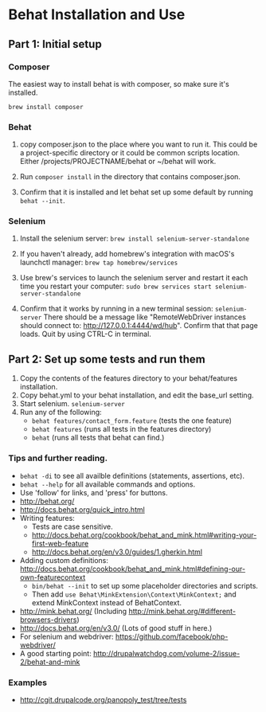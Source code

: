 # Behat Installation and Use

## Part 1: Initial setup

### Composer

The easiest way to install behat is with composer, so make sure it's installed.

`brew install composer`

### Behat

1. copy composer.json to the place where you want to run it.
This could be a project-specific directory or it could be common scripts location.
Either /projects/PROJECTNAME/behat or ~/behat will work.

2. Run `composer install` in the directory that contains composer.json.

3. Confirm that it is installed and let behat set up some default by running `behat --init`.

###  Selenium

1. Install the selenium server: `brew install selenium-server-standalone`

2. If you haven't already, add homebrew's integration with macOS's launchctl manager: `brew tap homebrew/services`

3. Use brew's services to launch the selenium server and restart it each time you restart your computer: `sudo brew services start selenium-server-standalone`

4. Confirm that it works by running in a new terminal session: `selenium-server`
There should be a message like "RemoteWebDriver instances should connect to: http://127.0.0.1:4444/wd/hub".
Confirm that that page loads. Quit by using CTRL-C in terminal.

## Part 2: Set up some tests and run them

1. Copy the contents of the features directory to your behat/features installation.
2. Copy behat.yml to your behat installation, and edit the base_url setting.
3. Start selenium. `selenium-server`
4. Run any of the following:
    - `behat features/contact_form.feature` (tests the one feature)
    - `behat features` (runs all tests in the features directory)
    - `behat` (runs all tests that behat can find.)

### Tips and further reading.
- `behat -di` to see all availble definitions (statements, assertions, etc).
- `behat --help` for all available commands and options.
- Use 'follow' for links, and 'press' for buttons.
- http://behat.org/
- http://docs.behat.org/quick_intro.html
- Writing features:
  - Tests are case sensitive.
  - http://docs.behat.org/cookbook/behat_and_mink.html#writing-your-first-web-feature
  - http://docs.behat.org/en/v3.0/guides/1.gherkin.html
- Adding custom definitions: http://docs.behat.org/cookbook/behat_and_mink.html#defining-our-own-featurecontext
  - `bin/behat --init` to set up some placeholder directories and scripts.
  - Then add `use Behat\MinkExtension\Context\MinkContext;` and extend MinkContext instead of BehatContext.
- http://mink.behat.org/ (Including http://mink.behat.org/#different-browsers-drivers)
- http://docs.behat.org/en/v3.0/ (Lots of good stuff in here.)
- For selenium and webdriver: https://github.com/facebook/php-webdriver/
- A good starting point: http://drupalwatchdog.com/volume-2/issue-2/behat-and-mink

### Examples
- http://cgit.drupalcode.org/panopoly_test/tree/tests
